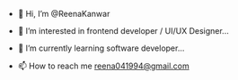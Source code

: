 - 👋 Hi, I’m @ReenaKanwar
- 👀 I’m interested in frontend developer / UI/UX Designer...
- 🌱 I’m currently learning software developer...

- 📫 How to reach me reena041994@gmail.com 

<!---
ReenaKanwar/ReenaKanwar is a ✨ special ✨ repository because its `README.md` (this file) appears on your GitHub profile.
You can click the Preview link to take a look at your changes.
--->
